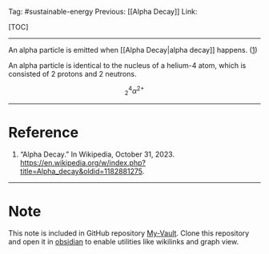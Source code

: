 Tag: #sustainable-energy 
Previous: [[Alpha Decay]]
Link: 

[TOC]

---

An alpha particle is emitted when [[Alpha Decay|alpha decay]] happens. (<u>1</u>)

An alpha particle is identical to the nucleus of a helium-4 atom, which is consisted of 2 protons and 2 neutrons.

$${}^4_2\alpha^{2+}$$

---

# Reference

1. “Alpha Decay.” In Wikipedia, October 31, 2023. https://en.wikipedia.org/w/index.php?title=Alpha_decay&oldid=1182881275.

---

# Note

This note is included in GitHub repository [My-Vault](https://github.com/LittleD3092/My-Vault.git). Clone this repository and open it in [obsidian](https://obsidian.md/) to enable utilities like wikilinks and graph view.